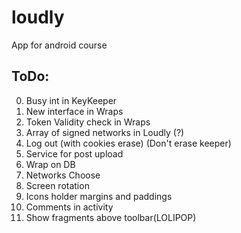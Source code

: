 # loudly
App for android course

## ToDo:
0. Busy int in KeyKeeper
1. New interface in Wraps
2. Token Validity check in Wraps
3. Array of signed networks in Loudly (?)
4. Log out (with cookies erase) (Don't erase keeper)
5. Service for post upload
6. Wrap on DB
7. Networks Choose
8. Screen rotation
9. Icons holder margins and paddings
10. Comments in activity
11. Show fragments above toolbar(LOLIPOP)